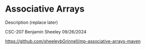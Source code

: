 Associative Arrays
==================

Description (replace later)

CSC-207
Benjamin Sheeley
09/26/2024

https://github.com/sheeleybGrinnell/mp-associative-arrays-maven
